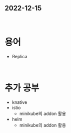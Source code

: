 ## 2022-12-15
<br/>

# 용어
- Replica

<br/>

# 추가 공부
- knative
- istio
    - minikube의 addon 활용
- helm
    - minikube의 addon 활용